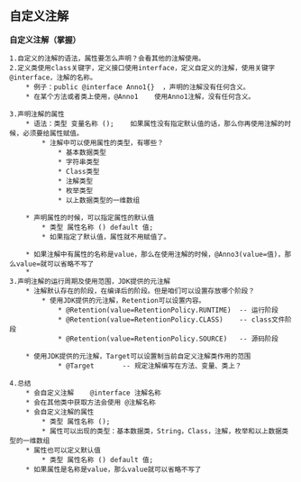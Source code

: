 ## 自定义注解 ##

**自定义注解（掌握）**
	
	1.自定义的注解的语法，属性要怎么声明？会看其他的注解使用。
	2.定义类使用class关键字，定义接口使用interface，定义自定义的注解，使用关键字 @interface，注解的名称。
		* 例子：public @interface Anno1{}	，声明的注解没有任何含义。
		* 在某个方法或者类上使用，@Anno1	使用Anno1注解，没有任何含义。
	
	3.声明注解的属性
		* 语法：类型 变量名称 ();	如果属性没有指定默认值的话，那么你再使用注解的时候，必须要给属性赋值。
			* 注解中可以使用属性的类型，有哪些？
				* 基本数据类型
				* 字符串类型
				* Class类型
				* 注解类型
				* 枚举类型
				* 以上数据类型的一维数组
				
		* 声明属性的时候，可以指定属性的默认值
			* 类型 属性名称 () default 值;
			* 如果指定了默认值，属性就不用赋值了。

		* 如果注解中有属性的名称是value，那么在使用注解的时候，@Anno3(value=值)，那么value=就可以省略不写了
		* 
	3.声明注解的运行周期及使用范围，JDK提供的元注解
		* 注解默认存在的阶段，在编译后的阶段。但是咱们可以设置存放哪个阶段？
			* 使用JDK提供的元注解，Retention可以设置内容。
				* @Retention(value=RetentionPolicy.RUNTIME)  -- 运行阶段
				* @Retention(value=RetentionPolicy.CLASS)    -- class文件阶段
				* @Retention(value=RetentionPolicy.SOURCE)   -- 源码阶段
				
		* 使用JDK提供的元注解，Target可以设置制当前自定义注解类作用的范围
				* @Target		-- 规定注解编写在方法、变量、类上？

	4.总结
		* 会自定义注解	@interface 注解名称
		* 会在其他类中获取方法会使用 @注解名称
		* 会自定义注解的属性
			* 类型 属性名称 ();
			* 属性可以出现的类型：基本数据类，String，Class，注解，枚举和以上数据类型的一维数组
		* 属性也可以定义默认值
			* 类型 属性名称 () default 值;
		* 如果属性是名称是value，那么value就可以省略不写了	

